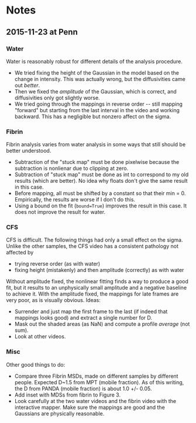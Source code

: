 # Notes

## 2015-11-23 at Penn

### Water

Water is reasonably robust for different details of the analysis procedure. 

* We tried fixing the height of the Gaussian in the model based on the change in intensity. This was actually wrong, but the diffusivities came out *better*.
* Then we fixed the *amplitude* of the Gaussian, which is correct, and diffusivities only got slightly worse.
* We tried going through the mappings in reverse order -- still mapping "forward" but starting from the last interval in the video and working backward. This has a negligible but nonzero affect on the sigma.
   
### Fibrin

Fibrin analysis varies from water analysis in some ways that still should be better understood.
* Subtraction of the "stuck map" must be done pixelwise because the subtraction is nonlienar due to clipping at zero.
* Subtraction of "stuck map" must be done as int to correspond to my old results (which are better). No idea why floats don't give the same result in this case.
* Before mapping, all must be shifted by a constant so that their min = 0. Empirically, the results are worse if I don't do this.
* Using a bound on the fit (`bound=True`) improves the result in this case. It does not improve the result for water.

### CFS

CFS is difficult. The following things had only a small effect on the sigma. Unlike the other samples, the CFS video has a consistent pathology not affected by 
* trying reverse order (as with water)
* fixing height (mistakenly) and then amplitude (correctly) as with water

Without amplitude fixed, the nonlinear fitting finds a way to produce a good fit, but it results to an unphysically small amplitude and a negative baseline to achieve it. With the amplitude fixed, the mappings for late frames are very poor, as is visually obvious. Ideas:
* Surrender and just map the first frame to the last (if indeed that mappings looks good) and extract a single number for D.
* Mask out the shaded areas (as NaN) and compute a profile *average* (not sum).
* Look at other videos.
    
### Misc

Other good things to do:
* Compare three Fibrin MSDs, made on different samples by different people. Expected D~1.5 from MPT (mobile fraction). As of this writing, the D from PANDA (mobile fraction) is about 1.0 +/- 0.05.
* Add inset with MDSs from fibrin to Figure 3.
* Look carefully at the two water videos and the fibrin video with the interactive mapper. Make sure the mappings are good and the Gaussians are physically reasonable.

